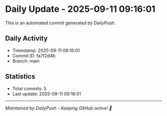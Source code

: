 # Daily Update - 2025-09-11 09:16:01

This is an automated commit generated by DailyPush.

## Daily Activity
- Timestamp: 2025-09-11 09:16:01
- Commit ID: fa7f2d4b
- Branch: main

## Statistics
- Total commits: 5
- Last update: 2025-09-11 09:16:01

---
*Maintained by DailyPush - Keeping GitHub active! 🚀*

